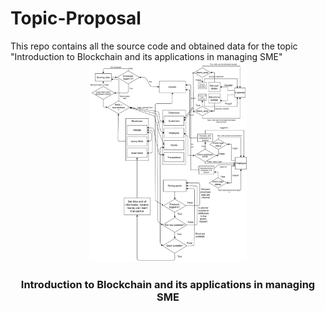 # Topic-Proposal

<div id="top"></div>
This repo contains all the source code and obtained data for the topic "Introduction to Blockchain and its applications in
managing SME"


<!-- PROJECT LOGO -->
<br/>
<div align="center">
  <a href="https://github.com/Hyprnx/used-cars-prices-prediction">
    <img src="common/DataFlow.png" alt="Logo" width="50%">
  </a>
  <h3 align="center">Introduction to Blockchain and its applications in
managing SME</h3>
</div>
